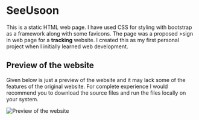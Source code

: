 # SeeUsoon
This is a static HTML web page. I have used CSS for styling with bootstrap as a framework along with some favicons. 
The page was a proposed >sign in web page for a **tracking** website.
I created this as my first personal project when I initially learned web development.

## Preview of the website
Given below is just a preview of the website and it may lack some of the features of the original website. For complete experience I would recommend you to download the source files and run the files locally on your system.

![Preview of the website](http://htmlpreview.github.io/?https://raw.githubusercontent.com/Amanrajput1206/SeeUsoon/main/index.html)
